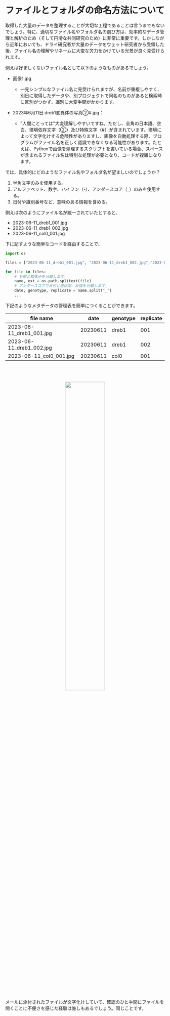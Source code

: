 # ファイルとフォルダの命名方法について

取得した大量のデータを整理することが大切な工程であることは言うまでもないでしょう。特に、適切なファイル名やフォルダ名の選び方は、効率的なデータ管理と解析のため（そして円滑な共同研究のため）に非常に重要です。しかしながら近年においても、ドライ研究者が大量のデータをウェット研究者から受領した後、ファイル名の理解やリネームに大変な労力をかけている光景が良く見受けられます。

例えば好ましくないファイル名として以下のようなものがあるでしょう。

- 画像1.jpg
    - 一見シンプルなファイル名に見受けられますが、名前が重複しやすく、別日に取得したデータや、別プロジェクトで同名のものがあると検索時に区別がつかず、識別に大変手間がかかります。

- 2023年6月11日 dreb1変異体の写真②#.jpg：
    - "人間にとっては"大変理解しやすいですね。ただし、全角の日本語、空白、環境依存文字（②）及び特殊文字（#）が含まれています。環境によって文字化けする危険性がありますし、画像を自動処理する際、プログラムがファイル名を正しく認識できなくなる可能性があります。たとえば、Pythonで画像を処理するスクリプトを書いている場合、スペースが含まれるファイル名は特別な処理が必要となり、コードが複雑になります。

では、具体的にどのようなファイル名やフォルダ名が望ましいのでしょうか？

1. 半角文字のみを使用する。
2. アルファベット、数字、ハイフン（-）、アンダースコア（_）のみを使用する。
3. 日付や識別番号など、意味のある情報を含める。

例えば次のようにファイル名が統一されていたとすると、
- 2023-06-11_dreb1_001.jpg
- 2023-06-11_dreb1_002.jpg
- 2023-06-11_col0_001.jpg

下に記すような簡単なコードを経由することで、
```python
import os

files = ["2023-06-11_dreb1_001.jpg", "2023-06-11_dreb1_002.jpg","2023-06-11_col0_001.jpg"]

for file in files:
    # 名前と拡張子を分離します。
    name, ext = os.path.splitext(file)  
    # アンダースコアで日付と遺伝型、反復を分離します。
    date, genotype, replicate = name.split("_")  
    ...
```
下記のようなメタデータの管理表を簡単につくることができます。

|file name| date| genotype | replicate|
| ---- | ---- |---- | ---- |
|2023-06-11_dreb1_001.jpg| 20230611| dreb1 | 001|
|2023-06-11_dreb1_002.jpg| 20230611| dreb1 | 002|
|2023-06-11_col0_001.jpg| 20230611| col0 | 001|

<br>
<br>
<br>
<center>
<image src="assets/mojibake.png" width=50%>
</center>
メールに添付されたファイルが文字化けしていて、確認のひと手間にファイルを開くことに不便さを感じた経験は誰しもあるでしょう。同じことです。